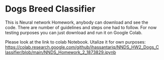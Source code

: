 # Dogs Breed Classifier
This is Neural network Homework, anybody can download and see the code. There are number of guidelines and steps one had to follow. For now testing purposes you can just download and run it on Google Colab.


Please look at the link to colab Notebook. Utalize it for own purposes:
https://colab.research.google.com/github/ihassantariq/NNDS_HW2_Dogs_Classifier/blob/main/NNDS_Homework_2_1873829.ipynb
